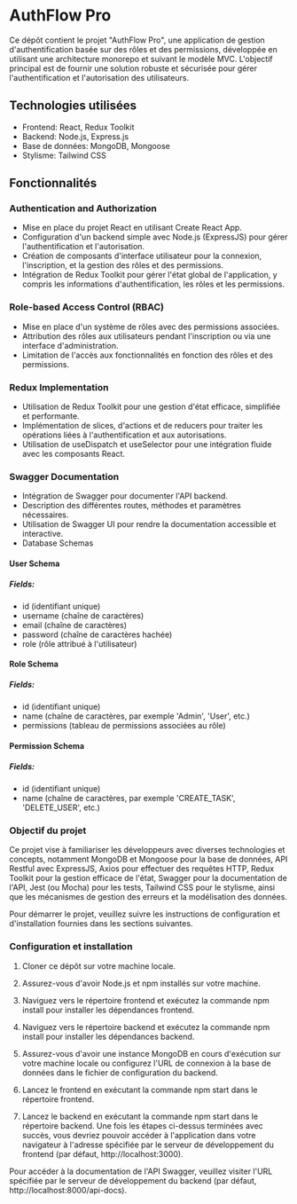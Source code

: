 # AuthFlow Pro

Ce dépôt contient le projet "AuthFlow Pro", une application de gestion d'authentification basée sur des rôles et des permissions, développée en utilisant une architecture monorepo et suivant le modèle MVC. L'objectif principal est de fournir une solution robuste et sécurisée pour gérer l'authentification et l'autorisation des utilisateurs.

## Technologies utilisées
* Frontend: React, Redux Toolkit
* Backend: Node.js, Express.js
* Base de données: MongoDB, Mongoose
* Stylisme: Tailwind CSS
## Fonctionnalités
### Authentication and Authorization
* Mise en place du projet React en utilisant Create React App.
* Configuration d'un backend simple avec Node.js (ExpressJS) pour gérer l'authentification et l'autorisation.
* Création de composants d'interface utilisateur pour la connexion, l'inscription, et la gestion des rôles et des permissions.
* Intégration de Redux Toolkit pour gérer l'état global de l'application, y compris les informations d'authentification, les rôles et les permissions.
### Role-based Access Control (RBAC)
* Mise en place d'un système de rôles avec des permissions associées.
* Attribution des rôles aux utilisateurs pendant l'inscription ou via une interface d'administration.
* Limitation de l'accès aux fonctionnalités en fonction des rôles et des permissions.
### Redux Implementation
* Utilisation de Redux Toolkit pour une gestion d'état efficace, simplifiée et performante.
* Implémentation de slices, d'actions et de reducers pour traiter les opérations liées à l'authentification et aux autorisations.
* Utilisation de useDispatch et useSelector pour une intégration fluide avec les composants React.

### Swagger Documentation
* Intégration de Swagger pour documenter l'API backend.
* Description des différentes routes, méthodes et paramètres nécessaires.
* Utilisation de Swagger UI pour rendre la documentation accessible et interactive.
* Database Schemas
#### User Schema
##### Fields:
- id (identifiant unique)
- username (chaîne de caractères)
- email (chaîne de caractères)
- password (chaîne de caractères hachée)
- role (rôle attribué à l'utilisateur)
#### Role Schema
##### Fields:
- id (identifiant unique)
- name (chaîne de caractères, par exemple 'Admin', 'User', etc.)
- permissions (tableau de permissions associées au rôle)
#### Permission Schema
##### Fields:
- id (identifiant unique)
- name (chaîne de caractères, par exemple 'CREATE_TASK', 'DELETE_USER', etc.)
### Objectif du projet
Ce projet vise à familiariser les développeurs avec diverses technologies et concepts, notamment MongoDB et Mongoose pour la base de données, API Restful avec ExpressJS, Axios pour effectuer des requêtes HTTP, Redux Toolkit pour la gestion efficace de l'état, Swagger pour la documentation de l'API, Jest (ou Mocha) pour les tests, Tailwind CSS pour le stylisme, ainsi que les mécanismes de gestion des erreurs et la modélisation des données.

Pour démarrer le projet, veuillez suivre les instructions de configuration et d'installation fournies dans les sections suivantes.

### Configuration et installation
1. Cloner ce dépôt sur votre machine locale.
2. Assurez-vous d'avoir Node.js et npm installés sur votre machine.

3. Naviguez vers le répertoire frontend et exécutez la commande npm install pour installer les dépendances frontend.
4. Naviguez vers le répertoire backend et exécutez la commande npm install pour installer les dépendances backend.
5. Assurez-vous d'avoir une instance MongoDB en cours d'exécution sur votre machine locale ou configurez l'URL de connexion à la base de données dans le fichier de configuration du backend.
6. Lancez le frontend en exécutant la commande npm start dans le répertoire frontend.
7. Lancez le backend en exécutant la commande npm start dans le répertoire backend.
Une fois les étapes ci-dessus terminées avec succès, vous devriez pouvoir accéder à l'application dans votre navigateur à l'adresse spécifiée par le serveur de développement du frontend (par défaut, http://localhost:3000).

Pour accéder à la documentation de l'API Swagger, veuillez visiter l'URL spécifiée par le serveur de développement du backend (par défaut, http://localhost:8000/api-docs).
